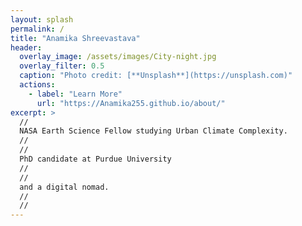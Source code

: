 ```yaml
---
layout: splash
permalink: /
title: "Anamika Shreevastava"
header:
  overlay_image: /assets/images/City-night.jpg
  overlay_filter: 0.5
  caption: "Photo credit: [**Unsplash**](https://unsplash.com)"
  actions:
    - label: "Learn More"
      url: "https://Anamika255.github.io/about/"
excerpt: >
  //
  NASA Earth Science Fellow studying Urban Climate Complexity.
  //
  //
  PhD candidate at Purdue University
  //
  //
  and a digital nomad.
  //
  //
---
```


<!--

feature_row:
  - image_path: /assets/images/World_Map.png
    alt: "Research"
    title: "Research"
    excerpt: "Insert 3-line summary about my research. Also see Publications and Presentations for more details"
    url: "/research/"
    btn_class: "btn--primary"
    btn_label: "Research"
  - image_path: /assets/images/Networks.png
    alt: "Projects"
    title: "Other unpublished work"
    excerpt: "Here is everything else."
    url: "/projects/"
    btn_class: "btn--primary"
    btn_label: "Projects"
  - image_path: /assets/images/Stat_Wars.png
    alt: "Resources"
    title: "Resources"
    excerpt: "Dive in for links to useful tools and online documents that I have curated over the years"
    url: "/resources/"
    btn_class: "btn--primary"
    btn_label: "Resources"

# Hello there! I am a PhD student at [Purdue University](https://www.purdue.edu/). This is my website under construction. Should be up and running by October 1st.

---
layout: splash
permalink: /
header:
  overlay_color: "#5e616c"
  overlay_image: /assets/images/mm-home-page-feature.jpg
  actions:
    - label: "<i class='fas fa-download'></i> Install now"
      url: "/docs/quick-start-guide/"
excerpt: >
  A flexible two-column Jekyll theme. Perfect for building personal sites, blogs, and portfolios.<br />
  <small><a href="https://github.com/mmistakes/minimal-mistakes/releases/tag/4.16.6">Latest release v4.16.6</a></small>
feature_row:
  - image_path: /assets/images/mm-customizable-feature.png
    alt: "customizable"
    title: "Super customizable"
    excerpt: "Everything from the menus, sidebars, comments, and more can be configured or set with YAML Front Matter."
    url: "/docs/configuration/"
    btn_class: "btn--primary"
    btn_label: "Learn more"
  - image_path: /assets/images/mm-responsive-feature.png
    alt: "fully responsive"
    title: "Responsive layouts"
    excerpt: "Built with HTML5 + CSS3. All layouts are fully responsive with helpers to augment your content."
    url: "/docs/layouts/"
    btn_class: "btn--primary"
    btn_label: "Learn more"
  - image_path: /assets/images/mm-free-feature.png
    alt: "100% free"
    title: "100% free"
    excerpt: "Free to use however you want under the MIT License. Clone it, fork it, customize it... whatever!"
    url: "/docs/license/"
    btn_class: "btn--primary"
    btn_label: "Learn more"      
---

{% include feature_row %}

-->
